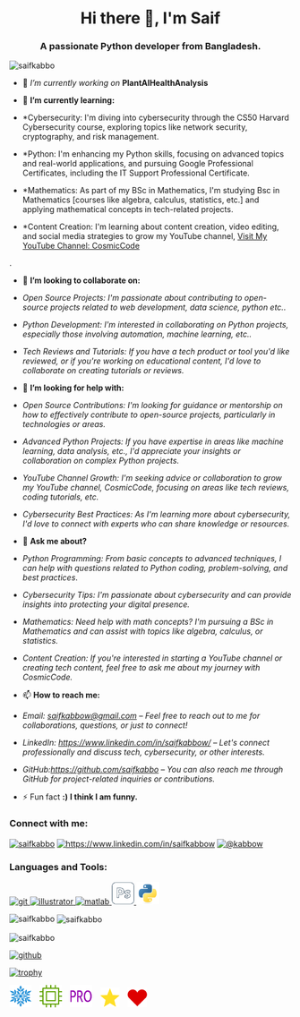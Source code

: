 <h1 align="center">Hi there 👋, I'm Saif</h1>
<h3 align="center">A passionate Python developer from Bangladesh.</h3>

<p align="left"> <img src="https://komarev.com/ghpvc/?username=saifkabbo&label=Profile%20views&color=0e75b6&style=flat" alt="saifkabbo" /> </p>

- 🔭 *I’m currently working on* **PlantAIHealthAnalysis**

- 🌱 **I’m currently learning:**
- *Cybersecurity: I'm diving into cybersecurity through the CS50 Harvard Cybersecurity course, exploring topics like network security, cryptography, and risk management.
- *Python: I'm enhancing my Python skills, focusing on advanced topics and real-world applications, and pursuing Google Professional Certificates, including the IT Support Professional Certificate.
- *Mathematics: As part of my BSc in Mathematics, I'm studying Bsc in Mathematics [courses like algebra, calculus, statistics, etc.] and applying mathematical concepts in tech-related projects.
- *Content Creation: I'm learning about content creation, video editing, and social media strategies to grow my YouTube channel, <a href="https://www.youtube.com/channel/UC5XR1w1ojp08Ino6Gd-1r5w" target="_blank">
    Visit My YouTube Channel: CosmicCode
</a>

.

- 👯 **I’m looking to collaborate on:**
- *Open Source Projects: I'm passionate about contributing to open-source projects related to web development, data science, python etc..*
- *Python Development: I'm interested in collaborating on Python projects, especially those involving automation, machine learning, etc..*
- *Tech Reviews and Tutorials: If you have a tech product or tool you'd like reviewed, or if you're working on educational content, I'd love to collaborate on creating tutorials or reviews.*

- 🤝 **I’m looking for help with:**
- *Open Source Contributions: I'm looking for guidance or mentorship on how to effectively contribute to open-source projects, particularly in technologies or areas.*
- *Advanced Python Projects: If you have expertise in areas like machine learning, data analysis, etc., I'd appreciate your insights or collaboration on complex Python projects.*
- *YouTube Channel Growth: I'm seeking advice or collaboration to grow my YouTube channel, CosmicCode, focusing on areas like tech reviews, coding tutorials, etc.*
- *Cybersecurity Best Practices: As I'm learning more about cybersecurity, I'd love to connect with experts who can share knowledge or resources.*

- 💬 **Ask me about?**
- *Python Programming: From basic concepts to advanced techniques, I can help with questions related to Python coding, problem-solving, and best practices*.
- *Cybersecurity Tips: I'm passionate about cybersecurity and can provide insights into protecting your digital presence.*
- *Mathematics: Need help with math concepts? I'm pursuing a BSc in Mathematics and can assist with topics like algebra, calculus, or statistics.*
- *Content Creation: If you're interested in starting a YouTube channel or creating tech content, feel free to ask me about my journey with CosmicCode.*

- 📫 **How to reach me:**
- *Email: saifkabbow@gmail.com – Feel free to reach out to me for collaborations, questions, or just to connect!*
- *LinkedIn: https://www.linkedin.com/in/saifkabbow/ – Let's connect professionally and discuss tech, cybersecurity, or other interests.*
- *GitHub:https://github.com/saifkabbo – You can also reach me through GitHub for project-related inquiries or contributions.*

- ⚡ Fun fact **:)** **I think I am funny.**

<h3 align="left">Connect with me:</h3>
<p align="left">
<a href="https://twitter.com/saifkabbo" target="blank"><img align="center" src="https://raw.githubusercontent.com/rahuldkjain/github-profile-readme-generator/master/src/images/icons/Social/twitter.svg" alt="saifkabbo" height="30" width="40" /></a>
<a href="https://linkedin.com/in/https://www.linkedin.com/in/saifkabbow" target="blank"><img align="center" src="https://raw.githubusercontent.com/rahuldkjain/github-profile-readme-generator/master/src/images/icons/Social/linked-in-alt.svg" alt="https://www.linkedin.com/in/saifkabbow" height="30" width="40" /></a>
<a href="https://discord.gg/@kabbow" target="blank"><img align="center" src="https://raw.githubusercontent.com/rahuldkjain/github-profile-readme-generator/master/src/images/icons/Social/discord.svg" alt="@kabbow" height="30" width="40" /></a>
</p>

<h3 align="left">Languages and Tools:</h3>
<p align="left"> <a href="https://git-scm.com/" target="_blank" rel="noreferrer"> <img src="https://www.vectorlogo.zone/logos/git-scm/git-scm-icon.svg" alt="git" width="40" height="40"/> </a> <a href="https://www.adobe.com/in/products/illustrator.html" target="_blank" rel="noreferrer"> <img src="https://www.vectorlogo.zone/logos/adobe_illustrator/adobe_illustrator-icon.svg" alt="illustrator" width="40" height="40"/> </a> <a href="https://www.mathworks.com/" target="_blank" rel="noreferrer"> <img src="https://upload.wikimedia.org/wikipedia/commons/2/21/Matlab_Logo.png" alt="matlab" width="40" height="40"/> </a> <a href="https://www.photoshop.com/en" target="_blank" rel="noreferrer"> <img src="https://raw.githubusercontent.com/devicons/devicon/master/icons/photoshop/photoshop-line.svg" alt="photoshop" width="40" height="40"/> </a> <a href="https://www.python.org" target="_blank" rel="noreferrer"> <img src="https://raw.githubusercontent.com/devicons/devicon/master/icons/python/python-original.svg" alt="python" width="40" height="40"/> </a> </p>

<p><img align="left" src="https://github-readme-stats.vercel.app/api/top-langs?username=saifkabbo&show_icons=true&locale=en&layout=compact" alt="saifkabbo" /></p>

<p>&nbsp;<img align="center" src="https://github-readme-stats.vercel.app/api?username=saifkabbo&show_icons=true&locale=en" alt="saifkabbo" /></p>

<p><img align="center" src="https://github-readme-streak-stats.herokuapp.com/?user=saifkabbo&" alt="saifkabbo" /></p>

[<img src='https://cdn.jsdelivr.net/npm/simple-icons@3.0.1/icons/github.svg' alt='github' height='40'>](https://github.com/saifkabbo)  

[![trophy](https://github-profile-trophy.vercel.app/?username=saifkabbo)](https://github.com/ryo-ma/github-profile-trophy)

<a href='https://archiveprogram.github.com/'><img src='https://raw.githubusercontent.com/acervenky/animated-github-badges/master/assets/acbadge.gif' width='40' height='40'></a> <a href='https://docs.github.com/en/developers'><img src='https://raw.githubusercontent.com/acervenky/animated-github-badges/master/assets/devbadge.gif' width='40' height='40'></a> <a href='https://github.com/pricing'><img src='https://raw.githubusercontent.com/acervenky/animated-github-badges/master/assets/pro.gif' width='40' height='40'></a> <a href='https://stars.github.com/'><img src='https://raw.githubusercontent.com/acervenky/animated-github-badges/master/assets/starbadge.gif' width='35' height='35'></a> <a href='https://docs.github.com/en/github/supporting-the-open-source-community-with-github-sponsors'><img src='https://raw.githubusercontent.com/acervenky/animated-github-badges/master/assets/sponsorbadge.gif' width='35' height='35'></a>
<!---
saifkabbo/saifkabbo is a ✨ special ✨ repository because its `README.md` (this file) appears on your GitHub profile.
You can click the Preview link to take a look at your changes.
--->

